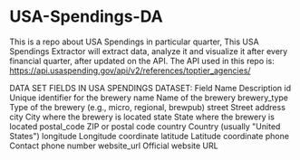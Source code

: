 # USA-Spendings-DA


This is a repo about USA Spendings in particular quarter,
This USA Spendings Extractor will extract data, analyze it and visualize it after every financial quarter, after updated on the API.
The API used in this repo is:
https://api.usaspending.gov/api/v2/references/toptier_agencies/

DATA SET FIELDS IN USA SPENDINGS DATASET:
Field Name	Description
id	Unique identifier for the brewery
name	Name of the brewery
brewery_type	Type of the brewery (e.g., micro, regional, brewpub)
street	Street address
city	City where the brewery is located
state	State where the brewery is located
postal_code	ZIP or postal code
country	Country (usually "United States")
longitude	Longitude coordinate
latitude	Latitude coordinate
phone	Contact phone number
website_url	Official website URL
